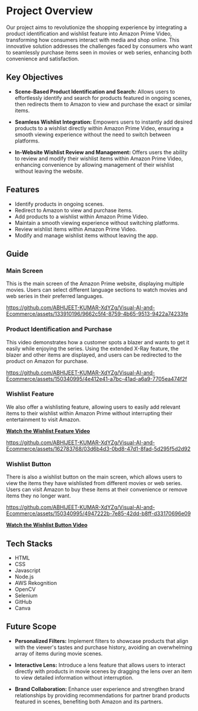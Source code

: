 # Project Overview

Our project aims to revolutionize the shopping experience by integrating a product identification and wishlist feature into Amazon Prime Video, transforming how consumers interact with media and shop online. This innovative solution addresses the challenges faced by consumers who want to seamlessly purchase items seen in movies or web series, enhancing both convenience and satisfaction.

## Key Objectives

- **Scene-Based Product Identification and Search:** Allows users to effortlessly identify and search for products featured in ongoing scenes, then redirects them to Amazon to view and purchase the exact or similar items.

- **Seamless Wishlist Integration:** Empowers users to instantly add desired products to a wishlist directly within Amazon Prime Video, ensuring a smooth viewing experience without the need to switch between platforms.

- **In-Website Wishlist Review and Management:** Offers users the ability to review and modify their wishlist items within Amazon Prime Video, enhancing convenience by allowing management of their wishlist without leaving the website.

## Features

- Identify products in ongoing scenes.
- Redirect to Amazon to view and purchase items.
- Add products to a wishlist within Amazon Prime Video.
- Maintain a smooth viewing experience without switching platforms.
- Review wishlist items within Amazon Prime Video.
- Modify and manage wishlist items without leaving the app.

## Guide

### Main Screen

This is the main screen of the Amazon Prime website, displaying multiple movies. Users can select different language sections to watch movies and web series in their preferred languages.

https://github.com/ABHIJEET-KUMAR-XdYZg/Visual-AI-and-Ecommerce/assets/133910196/9662c5f4-8759-4b65-9513-9422a74233fe


### Product Identification and Purchase

This video demonstrates how a customer spots a blazer and wants to get it easily while enjoying the series. Using the extended X-Ray feature, the blazer and other items are displayed, and users can be redirected to the product on Amazon for purchase.




https://github.com/ABHIJEET-KUMAR-XdYZg/Visual-AI-and-Ecommerce/assets/150340995/4e412e41-a7bc-41ad-a6a9-7705ea474f2f






### Wishlist Feature

We also offer a wishlisting feature, allowing users to easily add relevant items to their wishlist within Amazon Prime without interrupting their entertainment to visit Amazon.


**[Watch the Wishlist Feature Video](https://drive.google.com/file/d/1EgJ8HtC4JsL7jmlUUxaERMVZe7pTwa_1/view?usp=sharing)**


https://github.com/ABHIJEET-KUMAR-XdYZg/Visual-AI-and-Ecommerce/assets/162783768/03d6b4d3-0bd8-47d1-8fad-5d295f5d2d92


### Wishlist Button

There is also a wishlist button on the main screen, which allows users to view the items they have wishlisted from different movies or web series. Users can visit Amazon to buy these items at their convenience or remove items they no longer want.


https://github.com/ABHIJEET-KUMAR-XdYZg/Visual-AI-and-Ecommerce/assets/150340995/4947222b-7e85-42dd-b8ff-d33170696e09


**[Watch the Wishlist Button Video](https://drive.google.com/file/d/1ySwLnF4mUxX__zYnzhacfbELOamBz_2e/view?usp=sharing)**

## Tech Stacks

- HTML
- CSS
- Javascript
- Node.js
- AWS Rekognition
- OpenCV
- Selenium
- GitHub
- Canva

## Future Scope

- **Personalized Filters:** Implement filters to showcase products that align with the viewer's tastes and purchase history, avoiding an overwhelming array of items during movie scenes.

- **Interactive Lens:** Introduce a lens feature that allows users to interact directly with products in movie scenes by dragging the lens over an item to view detailed information without interruption.

- **Brand Collaboration:** Enhance user experience and strengthen brand relationships by providing recommendations for partner brand products featured in scenes, benefiting both Amazon and its partners.
